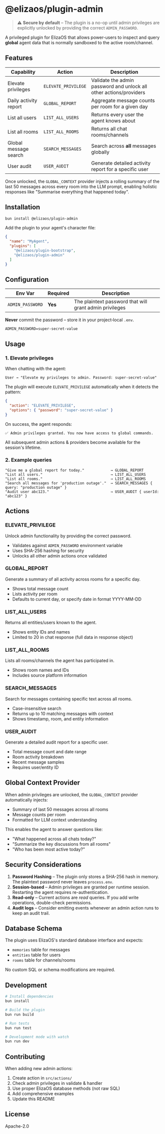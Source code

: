 # @elizaos/plugin-admin

> ⚠️  **Secure by default** – The plugin is a no-op until admin privileges are explicitly unlocked by providing the correct `ADMIN_PASSWORD`.

A privileged plugin for ElizaOS that allows power-users to inspect and query **global** agent data that is normally sandboxed to the active room/channel.

## Features

| Capability | Action | Description |
|------------|--------|-------------|
| Elevate privileges | `ELEVATE_PRIVILEGE` | Validate the admin password and unlock all other actions/providers |
| Daily activity report | `GLOBAL_REPORT` | Aggregate message counts per room for a given day |
| List all users | `LIST_ALL_USERS` | Returns every user the agent knows about |
| List all rooms | `LIST_ALL_ROOMS` | Returns all chat rooms/channels |
| Global message search | `SEARCH_MESSAGES` | Search across **all** messages globally |
| User audit | `USER_AUDIT` | Generate detailed activity report for a specific user |

Once unlocked, the `GLOBAL_CONTEXT` provider injects a rolling summary of the last 50 messages across every room into the LLM prompt, enabling holistic responses like "Summarise everything that happened today".

## Installation

```bash
bun install @elizaos/plugin-admin
```

Add the plugin to your agent's character file:

```json
{
  "name": "MyAgent",
  "plugins": [
    "@elizaos/plugin-bootstrap",
    "@elizaos/plugin-admin"
  ]
}
```

## Configuration

| Env Var | Required | Description |
|---------|----------|-------------|
| `ADMIN_PASSWORD` | **Yes** | The plaintext password that will grant admin privileges |

**Never** commit the password – store it in your project‐local `.env`.

```env
ADMIN_PASSWORD=super-secret-value
```

## Usage

### 1. Elevate privileges

When chatting with the agent:

```
User → "Elevate my privileges to admin. Password: super-secret-value"
```

The plugin will execute `ELEVATE_PRIVILEGE` automatically when it detects the pattern:

```json
{
  "action": "ELEVATE_PRIVILEGE",
  "options": { "password": "super-secret-value" }
}
```

On success, the agent responds:

```
✅ Admin privileges granted. You now have access to global commands.
```

All subsequent admin actions & providers become available for the session's lifetime.

### 2. Example queries

```text
"Give me a global report for today."            → GLOBAL_REPORT
"List all users."                               → LIST_ALL_USERS
"List all rooms."                               → LIST_ALL_ROOMS
"Search all messages for 'production outage'."  → SEARCH_MESSAGES { query: "production outage" }
"Audit user abc123."                            → USER_AUDIT { userId: "abc123" }
```

## Actions

### ELEVATE_PRIVILEGE
Unlock admin functionality by providing the correct password.
- Validates against `ADMIN_PASSWORD` environment variable
- Uses SHA-256 hashing for security
- Unlocks all other admin actions once validated

### GLOBAL_REPORT
Generate a summary of all activity across rooms for a specific day.
- Shows total message count
- Lists activity per room
- Defaults to current day, or specify date in format YYYY-MM-DD

### LIST_ALL_USERS
Returns all entities/users known to the agent.
- Shows entity IDs and names
- Limited to 20 in chat response (full data in response object)

### LIST_ALL_ROOMS
Lists all rooms/channels the agent has participated in.
- Shows room names and IDs
- Includes source platform information

### SEARCH_MESSAGES
Search for messages containing specific text across all rooms.
- Case-insensitive search
- Returns up to 10 matching messages with context
- Shows timestamp, room, and entity information

### USER_AUDIT
Generate a detailed audit report for a specific user.
- Total message count and date range
- Room activity breakdown
- Recent message samples
- Requires user/entity ID

## Global Context Provider

When admin privileges are unlocked, the `GLOBAL_CONTEXT` provider automatically injects:
- Summary of last 50 messages across all rooms
- Message counts per room
- Formatted for LLM context understanding

This enables the agent to answer questions like:
- "What happened across all chats today?"
- "Summarize the key discussions from all rooms"
- "Who has been most active today?"

## Security Considerations

1. **Password Hashing** – The plugin only stores a SHA-256 hash in memory. The plaintext password never leaves `process.env`.
2. **Session-based** – Admin privileges are granted per runtime session. Restarting the agent requires re-authentication.
3. **Read-only** – Current actions are *read* queries. If you add write operations, double-check permissions.
4. **Audit logs** – Consider emitting events whenever an admin action runs to keep an audit trail.

## Database Schema

The plugin uses ElizaOS's standard database interface and expects:
- `memories` table for messages
- `entities` table for users
- `rooms` table for channels/rooms

No custom SQL or schema modifications are required.

## Development

```bash
# Install dependencies
bun install

# Build the plugin
bun run build

# Run tests
bun run test

# Development mode with watch
bun run dev
```

## Contributing

When adding new admin actions:
1. Create action in `src/actions/`
2. Check admin privileges in validate & handler
3. Use proper ElizaOS database methods (not raw SQL)
4. Add comprehensive examples
5. Update this README

## License

Apache-2.0
